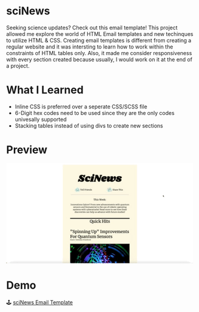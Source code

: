 # sciNews

Seeking science updates? Check out this email template! This project allowed me explore the world of HTML Email templates and new techinques to utilize HTML & CSS. 
Creating email templates is different from creating a regular website and it was intersting to learn how to work within the constraints of HTML tables only. Also, it made me 
consider responsiveness with every section created because usually, I would work on it at the end of a project.

# What I Learned 
* Inline CSS is preferred over a seperate CSS/SCSS file
* 6-Digit hex codes need to be used since they are the only codes univesally supported 
* Stacking tables instead of using divs to create new sections

# Preview 
![My Image](sciNewsRecording.gif)


# Demo
🕹 [sciNews Email Template](https://bubblegumloco.github.io/sciNews/)

